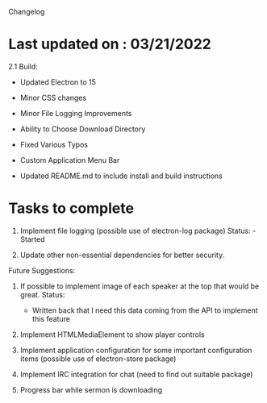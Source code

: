 Changelog

Last updated on : 03/21/2022
============================

2.1 Build: 

- Updated Electron to 15

- Minor CSS changes

- Minor File Logging Improvements

- Ability to Choose Download Directory

- Fixed Various Typos

- Custom Application Menu Bar

- Updated README.md to include install and build instructions

Tasks to complete
=================

1) Implement file logging (possible use of electron-log package)
    Status:
        - Started

2) Update other non-essential dependencies for better security. 

Future Suggestions: 

1) If possible to implement image of each speaker at the top that would be great.
Status:
    - Written back that I need this data coming from the API to implement this feature

2) Implement HTMLMediaElement to show player controls
3) Implement application configuration for some important configuration items (possible use of electron-store package)
4) Implement IRC integration for chat (need to find out suitable package)
5) Progress bar while sermon is downloading
